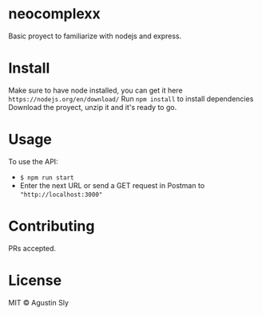 # neocomplexx
Basic proyect to familiarize with nodejs and express.

# Install
Make sure to have node installed, you can get it here `https://nodejs.org/en/download/`
Run `npm install` to install dependencies
Download the proyect, unzip it and it's ready to go.

# Usage
To use the API:
- ` $ npm run start `
- Enter the next URL or send a GET request in Postman to `"http://localhost:3000"`

# Contributing
PRs accepted.

# License
MIT © Agustin Sly
